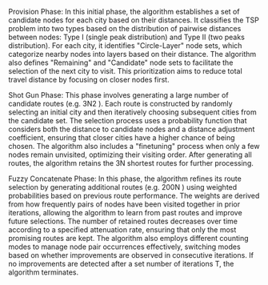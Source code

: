 Provision Phase:  In this initial phase, the algorithm establishes a set of candidate nodes for each city based on their distances. It classifies the TSP problem into two types based on the distribution of pairwise distances between nodes: Type I (single peak distribution) and Type II (two peaks distribution). For each city, it identifies "Circle-Layer" node sets, which categorize nearby nodes into layers based on their distance. The algorithm also defines "Remaining" and "Candidate" node sets to facilitate the selection of the next city to visit. This prioritization aims to reduce total travel distance by focusing on closer nodes first.

Shot Gun  Phase: This phase involves generating a large number of candidate routes (e.g. 3N2  ). Each route is constructed by randomly selecting an initial city and then iteratively choosing subsequent cities from the candidate set. The selection process uses a probability function that considers both the distance to candidate nodes and a distance adjustment coefficient, ensuring that closer cities have a higher chance of being chosen. The algorithm also includes a "finetuning" process when only a few nodes remain unvisited, optimizing their visiting order.
After generating all routes, the algorithm retains the  3N   shortest routes for further processing.


Fuzzy Concatenate Phase: In this phase, the algorithm refines its route selection by generating additional routes (e.g. 200N ) using weighted probabilities based on previous route performance. The weights are derived from how frequently pairs of nodes have been visited together in prior iterations, allowing the algorithm to learn from past routes and improve future selections. The number of retained routes decreases over time according to a specified attenuation rate, ensuring that only the most promising routes are kept.
The algorithm also employs different counting modes to manage node pair occurrences effectively, switching modes based on whether improvements are observed in consecutive iterations. If no improvements are detected after a set number of iterations T, the algorithm terminates.
